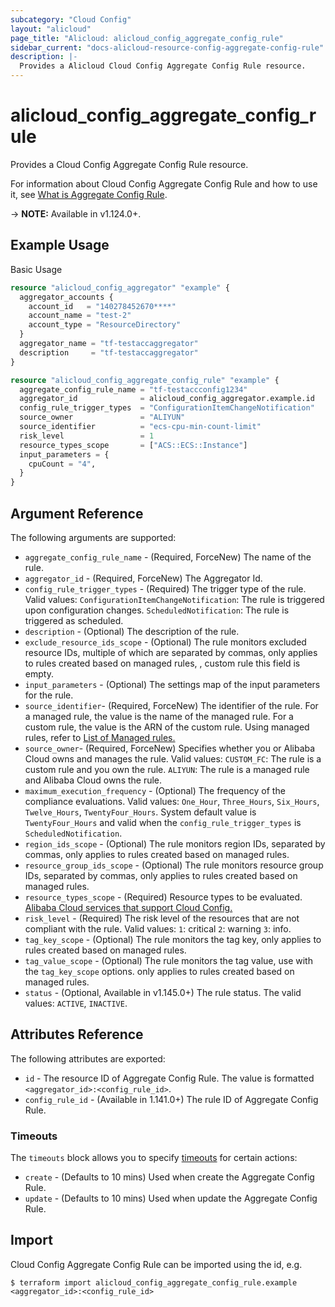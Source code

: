 ```yaml
---
subcategory: "Cloud Config"
layout: "alicloud"
page_title: "Alicloud: alicloud_config_aggregate_config_rule"
sidebar_current: "docs-alicloud-resource-config-aggregate-config-rule"
description: |-
  Provides a Alicloud Cloud Config Aggregate Config Rule resource.
---
```


# alicloud\_config\_aggregate\_config\_rule

Provides a Cloud Config Aggregate Config Rule resource.

For information about Cloud Config Aggregate Config Rule and how to use it, see [What is Aggregate Config Rule](https://www.alibabacloud.com/help/doc-detail/154216.html).

-> **NOTE:** Available in v1.124.0+.

## Example Usage

Basic Usage

```terraform
resource "alicloud_config_aggregator" "example" {
  aggregator_accounts {
    account_id   = "140278452670****"
    account_name = "test-2"
    account_type = "ResourceDirectory"
  }
  aggregator_name = "tf-testaccaggregator"
  description     = "tf-testaccaggregator"
}

resource "alicloud_config_aggregate_config_rule" "example" {
  aggregate_config_rule_name = "tf-testaccconfig1234"
  aggregator_id              = alicloud_config_aggregator.example.id
  config_rule_trigger_types  = "ConfigurationItemChangeNotification"
  source_owner               = "ALIYUN"
  source_identifier          = "ecs-cpu-min-count-limit"
  risk_level                 = 1
  resource_types_scope       = ["ACS::ECS::Instance"]
  input_parameters = {
    cpuCount = "4",
  }
}

```

## Argument Reference

The following arguments are supported:

* `aggregate_config_rule_name` - (Required, ForceNew) The name of the rule.
* `aggregator_id` - (Required, ForceNew) The Aggregator Id.
* `config_rule_trigger_types` - (Required) The trigger type of the rule. Valid values: `ConfigurationItemChangeNotification`: The rule is triggered upon configuration changes. `ScheduledNotification`: The rule is triggered as scheduled.
* `description` - (Optional) The description of the rule.
* `exclude_resource_ids_scope` - (Optional) The rule monitors excluded resource IDs, multiple of which are separated by commas, only applies to rules created based on managed rules, , custom rule this field is empty.
* `input_parameters` - (Optional) The settings map of the input parameters for the rule.
* `source_identifier`- (Required, ForceNew) The identifier of the rule. For a managed rule, the value is the name of the managed rule. For a custom rule, the value is the ARN of the custom rule. Using managed rules, refer to [List of Managed rules.](https://www.alibabacloud.com/help/en/doc-detail/127404.htm)
* `source_owner`- (Required, ForceNew) Specifies whether you or Alibaba Cloud owns and manages the rule. Valid values: `CUSTOM_FC`: The rule is a custom rule and you own the rule. `ALIYUN`: The rule is a managed rule and Alibaba Cloud owns the rule.
* `maximum_execution_frequency` - (Optional) The frequency of the compliance evaluations. Valid values:  `One_Hour`, `Three_Hours`, `Six_Hours`, `Twelve_Hours`, `TwentyFour_Hours`. System default value is `TwentyFour_Hours` and valid when the `config_rule_trigger_types` is `ScheduledNotification`.
* `region_ids_scope` - (Optional) The rule monitors region IDs, separated by commas, only applies to rules created based on managed rules.
* `resource_group_ids_scope` - (Optional) The rule monitors resource group IDs, separated by commas, only applies to rules created based on managed rules.
* `resource_types_scope` - (Required) Resource types to be evaluated. [Alibaba Cloud services that support Cloud Config.](https://www.alibabacloud.com/help/en/doc-detail/127411.htm)
* `risk_level` - (Required) The risk level of the resources that are not compliant with the rule. Valid values:  `1`: critical `2`: warning `3`: info.
* `tag_key_scope` - (Optional) The rule monitors the tag key, only applies to rules created based on managed rules.
* `tag_value_scope` - (Optional) The rule monitors the tag value, use with the `tag_key_scope` options. only applies to rules created based on managed rules.
* `status` - (Optional, Available in v1.145.0+) The rule status. The valid values: `ACTIVE`, `INACTIVE`.

## Attributes Reference

The following attributes are exported:

* `id` - The resource ID of Aggregate Config Rule. The value is formatted `<aggregator_id>:<config_rule_id>`.
* `config_rule_id` - (Available in 1.141.0+) The rule ID of Aggregate Config Rule.

### Timeouts

The `timeouts` block allows you to specify [timeouts](https://www.terraform.io/docs/configuration-0-11/resources.html#timeouts) for certain actions:

* `create` - (Defaults to 10 mins) Used when create the Aggregate Config Rule.
* `update` - (Defaults to 10 mins) Used when update the Aggregate Config Rule.

## Import

Cloud Config Aggregate Config Rule can be imported using the id, e.g.

```
$ terraform import alicloud_config_aggregate_config_rule.example <aggregator_id>:<config_rule_id>
```
